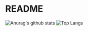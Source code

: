 # README

![Anurag's github stats](https://github-readme-stats.vercel.app/api?username=dexterBo&theme=vue-dark)
![Top Langs](https://github-readme-stats.vercel.app/api/top-langs/?username=dexterBo&layout=compact&theme=vue-dark)

